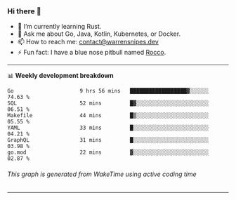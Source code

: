 ### Hi there 👋

- 🌱 I’m currently learning Rust.
- 💬 Ask me about Go, Java, Kotlin, Kubernetes, or Docker.
- 📫 How to reach me: contact@warrensnipes.dev
- ⚡ Fun fact: I have a blue nose pitbull named [Rocco](https://i.imgur.com/iLsSCKu.jpg).

-------

📊 **Weekly development breakdown**
<!--START_SECTION:waka-->

```text
Go                     9 hrs 56 mins   ██████████████████▓░░░░░░   74.63 %
SQL                    52 mins         █▓░░░░░░░░░░░░░░░░░░░░░░░   06.51 %
Makefile               44 mins         █▒░░░░░░░░░░░░░░░░░░░░░░░   05.55 %
YAML                   33 mins         █░░░░░░░░░░░░░░░░░░░░░░░░   04.21 %
GraphQL                31 mins         █░░░░░░░░░░░░░░░░░░░░░░░░   03.98 %
go.mod                 22 mins         ▓░░░░░░░░░░░░░░░░░░░░░░░░   02.87 %
```

<!--END_SECTION:waka-->
###### *This graph is generated from WakeTime using active coding time*
-------
